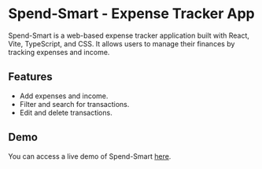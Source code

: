 # Spend-Smart - Expense Tracker App

Spend-Smart is a web-based expense tracker application built with React, Vite, TypeScript, and CSS. It allows users to manage their finances by tracking expenses and income.
## Features

- Add expenses and income.
- Filter and search for transactions.
- Edit and delete transactions.

## Demo

You can access a live demo of Spend-Smart [here](link-to-demo).


